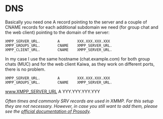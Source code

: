 # DNS

Basically you need one A record pointing to the server and a couple of CNAME records for each additional subdomain we need (for group chat and the web client) pointing to the domain of the server:

```
XMPP_SERVER_URL.        A        XXX.XXX.XXX.XXX
XMPP_GROUPS_URL.        CNAME    XMPP_SERVER_URL.
XMPP_CLIENT_URL.        CNAME    XMPP_SERVER_URL.
```

In my case I use the same hostname (chat.example.com) for both group chats (MUC) and for the web client Kaiwa, as they work on different ports, there is no problem.

```
XMPP_SERVER_URL.        A        XXX.XXX.XXX.XXX
XMPP_GROUPS_URL.        CNAME    XMPP_SERVER_URL.
```
www.XMPP_SERVER_URL     A        YYY.YYY.YYY.YYY

_Often times and commonly SRV records are used in XMMP. For this setup they are not necessary. However, in case you still want to add them, please see the [official documentation of Prosody](https://prosody.im/doc/dns#srv_records)._